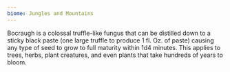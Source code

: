 ```yaml
---
biome: Jungles and Mountains
---
```

Bocraugh is a colossal truffle-like fungus that can be distilled down to a sticky black paste (one large truffle to produce 1 fl. Oz. of paste) causing any type of seed to grow to full maturity within 1d4 minutes. This applies to trees, herbs, plant creatures, and even plants that take hundreds of years to bloom. 

